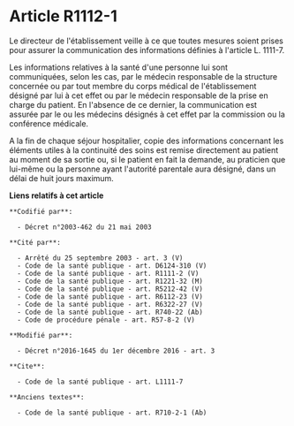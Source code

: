 # Article R1112-1

Le directeur de l'établissement veille à ce que toutes mesures soient prises pour assurer la communication des informations
définies à l'article L. 1111-7. 

Les informations relatives à la santé d'une personne lui sont communiquées, selon les cas, par le médecin responsable de la
structure concernée ou par tout membre du corps médical de l'établissement désigné par lui à cet effet ou par le médecin
responsable de la prise en charge du patient. En l'absence de ce dernier, la communication est assurée par le ou les médecins
désignés à cet effet par la commission ou la conférence médicale. 

A la fin de chaque séjour hospitalier, copie des informations concernant les éléments utiles à la continuité des soins est
remise directement au patient au moment de sa sortie ou, si le patient en fait la demande, au praticien que lui-même ou la
personne ayant l'autorité parentale aura désigné, dans un délai de huit jours maximum.

**Liens relatifs à cet article**

	**Codifié par**:

	  - Décret n°2003-462 du 21 mai 2003

	**Cité par**:

	  - Arrêté du 25 septembre 2003 - art. 3 (V)
	  - Code de la santé publique - art. D6124-310 (V)
	  - Code de la santé publique - art. R1111-2 (V)
	  - Code de la santé publique - art. R1221-32 (M)
	  - Code de la santé publique - art. R5212-42 (V)
	  - Code de la santé publique - art. R6112-23 (V)
	  - Code de la santé publique - art. R6322-27 (V)
	  - Code de la santé publique - art. R740-22 (Ab)
	  - Code de procédure pénale - art. R57-8-2 (V)

	**Modifié par**:

	  - Décret n°2016-1645 du 1er décembre 2016 - art. 3

	**Cite**:

	  - Code de la santé publique - art. L1111-7

	**Anciens textes**:

	  - Code de la santé publique - art. R710-2-1 (Ab)
